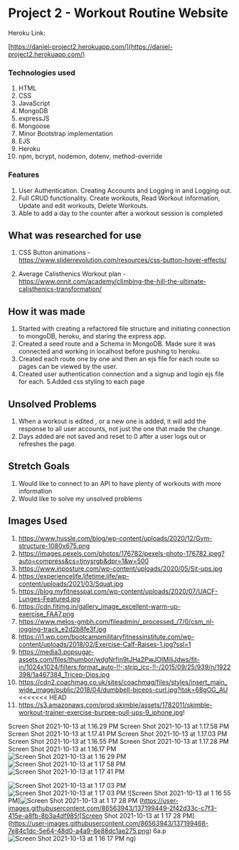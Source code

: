# Project 2 - Workout Routine Website

Heroku Link:

[https://daniel-project2.herokuapp.com/](https://daniel-project2.herokuapp.com/)

### Technologies used
1. HTML
2. CSS
3. JavaScript
4. MongoDB
5. expressJS
6. Mongoose
7. Minor Bootstrap implementation
8. EJS
9. Heroku
10. npm, bcrypt, nodemon, dotenv, method-override


### Features
1. User Authentication. Creating Accounts and Logging in and Logging out.
2. Full CRUD functionality. Create workouts, Read Workout information, Update and edit workouts, Delete Workouts.
3. Able to add a day to the counter after a workout session is completed


## What was researched for use
1. CSS Button animations - https://www.sliderrevolution.com/resources/css-button-hover-effects/

2. Average Calisthenics Workout plan - https://www.onnit.com/academy/climbing-the-hill-the-ultimate-calisthenics-transformation/

## How it was made
1. Started with creating a refactored file structure and initiating connection to mongoDB, heroku, and staring the express app.
2. Created a seed route and a Schema in MongoDB. Made sure it was connected and working in localhost before pushing to heroku.
3. Created each route one by one and then an ejs file for each route so pages can be viewed by the user.
4. Created user authentication connection and a signup and login ejs file for each.
5.Added css styling to each page

## Unsolved Problems
1. When a workout is edited , or a new one is added, it will add the response to all user accounts, not just the one that made the change.
2. Days added are not saved and reset to 0 after a user logs out or refreshes the page.


## Stretch Goals 
1. Would like to connect to an API to have plenty of workouts with more information
2. Would like to solve my unsolved problems 

## Images Used
1. https://www.hussle.com/blog/wp-content/uploads/2020/12/Gym-structure-1080x675.png
2. https://images.pexels.com/photos/176782/pexels-photo-176782.jpeg?auto=compress&cs=tinysrgb&dpr=1&w=500
3. https://www.inposture.com/wp-content/uploads/2020/05/Sit-ups.jpg
4. https://experiencelife.lifetime.life/wp-content/uploads/2021/03/Squat.jpg
5. https://blog.myfitnesspal.com/wp-content/uploads/2020/07/UACF-Lunges-Featured.jpg
6. https://cdn.fitimg.in/gallery_image_excellent-warm-up-exercise_FAA7.png
7. https://www.melos-gmbh.com/fileadmin/_processed_/7/0/csm_nl-jogging-track_e2d2b8fe3f.jpg
8. https://i1.wp.com/bootcampmilitaryfitnessinstitute.com/wp-content/uploads/2018/02/Exercise-Calf-Raises-1.jpg?ssl=1
9. https://media3.popsugar-assets.com/files/thumbor/wdgNrfin9tJHa2PwJOlMiljJdws/fit-in/1024x1024/filters:format_auto-!!-:strip_icc-!!-/2015/09/25/939/n/1922398/1a467384_Tricep-Dips.jpg
10. https://cdn2.coachmag.co.uk/sites/coachmag/files/styles/insert_main_wide_image/public/2018/04/dumbbell-biceps-curl.jpg?itok=68gOG_AU
<<<<<<< HEAD
11. https://s3.amazonaws.com/prod.skimble/assets/1782011/skimble-workout-trainer-exercise-burpee-pull-ups-9_iphone.jpg!

Screen Shot 2021-10-13 at 1.16.29 PM
Screen Shot 2021-10-13 at 1.17.58 PM
Screen Shot 2021-10-13 at 1.17.41 PM
Screen Shot 2021-10-13 at 1.17.03 PM
Screen Shot 2021-10-13 at 1.16.55 PM
Screen Shot 2021-10-13 at 1.17.28 PM
Screen Shot 2021-10-13 at 1.16.17 PM![Screen Shot 2021-10-13 at 1 16 29 PM](https://user-images.githubusercontent.com/86563943/137199374-dab3b4e9-0b2b-4471-a40d-fa57ac339f67.png)![Screen Shot 2021-10-13 at 1 17 58 PM](https://user-images.githubusercontent.com/86563943/137199398-50d36400-637d-4196-aab1-669a180918e1.png)
![Screen Shot 2021-10-13 at 1 17 41 PM](https://user-images.githubusercontent.com/86563943/137199413-daa073f6-7f68-44d3-ae4d-efa1276ef9bd.png)


![Screen Shot 2021-10-13 at 1 17 03 PM](https://user-images.githubusercontent.com/86563943/137199431-0533e375-b564-486e-9a00-55d134d39743.png)
![Screen Shot 2021-10-13 at 1 17 03 PM](https://user-images.githubusercontent.com/86563943/137199440-1b2ba1f9-7024-445d-b38c-a50699593b77.png)
![Screen Shot 2021-10-13 at 1 16 55 PM]![Screen Shot 2021-10-13 at 1 17 28 PM](https://user-images.githubusercontent.com/86563943/137199460-c69075a9-c75c-4144-8cb9-4f28a8360245.png)
(https://user-images.githubusercontent.com/86563943/137199449-2f42d33c-c7f3-415e-a8fb-8b3a4df985![Screen Shot 2021-10-13 at 1 17 28 PM](https://user-images.githubusercontent.com/86563943/137199468-7e84c1dc-5e64-48d0-a4a9-8e88dc1ae275.png)
6a.p![Screen Shot 2021-10-13 at 1 16 17 PM](https://user-images.githubusercontent.com/86563943/137199483-3f100d25-91c6-405f-b330-1b8e02b0b40b.png)
ng)


